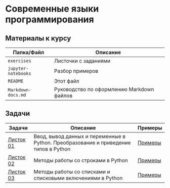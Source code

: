 # Современные языки программирования 

## Материалы к курсу

| Папка/Файл |Описание|
|-|-|
|`exercises`|Листочки с заданиями|
|`jupyter-notebooks`|Разбор примеров|
|`README`|Этот файл|
|`Markdown-docs.md`|Руководство по оформлению Markdown файлов|

## Задачи

| Задачи | Описание | Примеры |
|-|-|-|
|[Листок 01](https://github.com/alexanderlata/python-for-beginners/blob/main/exercises/list01-intro.pdf)|Ввод, вывод данных и переменные в Python. Преобразование и приведение типов в Python| [Примеры](https://github.com/alexanderlata/python-for-beginners/blob/main/jupyter-notebooks/example01.ipynb)|
|[Листок 02](https://github.com/alexanderlata/python-for-beginners/blob/main/exercises/list02-string.pdf)|Методы работы со строками в Python| [Примеры](https://github.com/alexanderlata/python-for-beginners/blob/main/jupyter-notebooks/example02.ipynb)|
|[Листок 03](https://github.com/alexanderlata/python-for-beginners/blob/main/exercises/list03-list.pdf)|Методы работы со списками и списковыми включениями в Python| [Примеры](https://github.com/alexanderlata/python-for-beginners/blob/main/jupyter-notebooks/example03.ipynb)|


